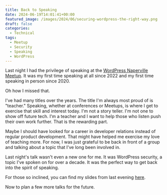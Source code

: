 ```yaml
---
title: Back to Speaking
date: 2024-06-19T14:01:41+00:00
featured_image: /images/2024/06/securing-wordpress-the-right-way.png
draft: false
categories:
  - Technical
tags:
  - Meetup
  - Security
  - Speaking
  - WordPress
---
```


Last night I had the privilege of speaking at the [WordPress Naperville Meetup][1]. It was my first time speaking at all since 2022 and my first time speaking in person since 2020.

Oh how I missed that.

I've had many titles over the years. The title I'm always most proud of is "teacher." Speaking, whether at conferences or Meetups, is where I get to exercise that skill and interest today. I'm not a story teller. I'm not one to show off future tech. I'm a teacher and I want to help those who listen push their own work further. That is the rewarding part.

Maybe I should have looked for a career in developer relations instead of regular product development. That might have helped me exercise my love of teaching more. For now, I was just grateful to be back in front of a group and talking about a topic that I've long been involved in.

Last night's talk wasn't even a new one for me. It was WordPress security, a topic I've spoken on for over a decade. It was the perfect way to get back into the spirit of speaking.

For those so inclined, you can find my slides from last evening [here][2].

Now to plan a few more talks for the future.

 [1]: https://www.meetup.com/wordpress-naperville/
 [2]: https://slides.chriswiegman.com/wpn0624/#0
